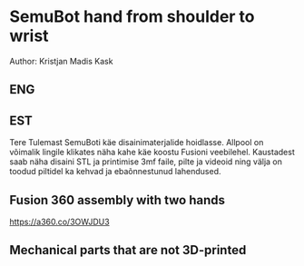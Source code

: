 # SemuBot hand from shoulder to wrist
Author: Kristjan Madis Kask

## ENG

## EST
Tere Tulemast SemuBoti käe disainimaterjalide hoidlasse. Allpool on võimalik lingile klikates näha kahe käe koostu Fusioni veebilehel. Kaustadest saab näha disaini STL ja printimise 3mf faile, pilte ja videoid ning välja on toodud piltidel ka kehvad ja ebaõnnestunud lahendused. 

## Fusion 360 assembly with two hands
https://a360.co/3OWJDU3

## Mechanical parts that are not 3D-printed


